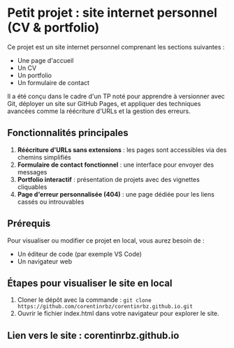 # Petit projet : site internet personnel (CV & portfolio)

Ce projet est un site internet personnel comprenant les sections suivantes :
- Une page d'accueil
- Un CV
- Un portfolio
- Un formulaire de contact

Il a été conçu dans le cadre d'un TP noté pour apprendre à versionner avec Git, déployer un site sur GitHub Pages, et appliquer des techniques avancées comme la réécriture d'URLs et la gestion des erreurs.

## Fonctionnalités principales

1. **Réécriture d'URLs sans extensions** : les pages sont accessibles via des chemins simplifiés
2. **Formulaire de contact fonctionnel** : une interface pour envoyer des messages
3. **Portfolio interactif** : présentation de projets avec des vignettes cliquables
4. **Page d'erreur personnalisée (404)** : une page dédiée pour les liens cassés ou introuvables

## Prérequis

Pour visualiser ou modifier ce projet en local, vous aurez besoin de :
- Un éditeur de code (par exemple VS Code)
- Un navigateur web

## Étapes pour visualiser le site en local

1. Cloner le dépôt avec la commande :
  `git clone https://github.com/corentinrbz/corentinrbz.github.io.git`
2. Ouvrir le fichier index.html dans votre navigateur pour explorer le site.

## Lien vers le site : corentinrbz.github.io



